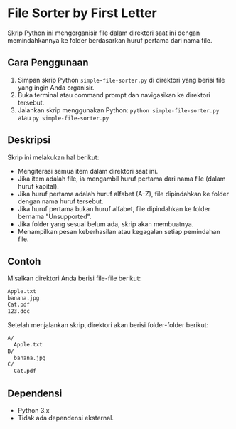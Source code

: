# File Sorter by First Letter

Skrip Python ini mengorganisir file dalam direktori saat ini dengan memindahkannya ke folder berdasarkan huruf pertama dari nama file.

## Cara Penggunaan

1.  Simpan skrip Python `simple-file-sorter.py` di direktori yang berisi file yang ingin Anda organisir.
2.  Buka terminal atau command prompt dan navigasikan ke direktori tersebut.
3.  Jalankan skrip menggunakan Python: `python simple-file-sorter.py` atau `py simple-file-sorter.py`

## Deskripsi

Skrip ini melakukan hal berikut:

* Mengiterasi semua item dalam direktori saat ini.
* Jika item adalah file, ia mengambil huruf pertama dari nama file (dalam huruf kapital).
* Jika huruf pertama adalah huruf alfabet (A-Z), file dipindahkan ke folder dengan nama huruf tersebut.
* Jika huruf pertama bukan huruf alfabet, file dipindahkan ke folder bernama "Unsupported".
* Jika folder yang sesuai belum ada, skrip akan membuatnya.
* Menampilkan pesan keberhasilan atau kegagalan setiap pemindahan file.

## Contoh

Misalkan direktori Anda berisi file-file berikut:
``` txt
Apple.txt
banana.jpg
Cat.pdf
123.doc
```

Setelah menjalankan skrip, direktori akan berisi folder-folder berikut:
``` txt
A/
  Apple.txt
B/
  banana.jpg
C/
  Cat.pdf
```

## Dependensi

* Python 3.x
* Tidak ada dependensi eksternal.
